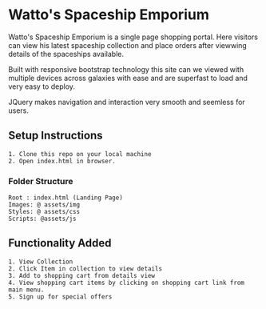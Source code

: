 # Watto's Spaceship Emporium

Watto's Spaceship Emporium is a single page shopping portal.
Here visitors can view his latest spaceship collection and place orders after viewwing details of the spaceships available.

Built with responsive bootstrap technology this site can we viewed with multiple devices across galaxies with ease and are superfast to load and very easy to deploy.

JQuery makes navigation and interaction very smooth and seemless for users.

## Setup Instructions

    1. Clone this repo on your local machine
    2. Open index.html in browser.

### Folder Structure

    Root : index.html (Landing Page)
    Images: @ assets/img 
    Styles: @ assets/css
    Scripts: @assets/js

## Functionality Added

    1. View Collection
    2. Click Item in collection to view details
    3. Add to shopping cart from details view
    4. View shopping cart items by clicking on shopping cart link from main menu.
    5. Sign up for special offers